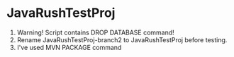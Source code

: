 # JavaRushTestProj
1) Warning! Script contains DROP DATABASE command!
2) Rename JavaRushTestProj-branch2 to JavaRushTestProj before testing.
3) I've used MVN PACKAGE command 
